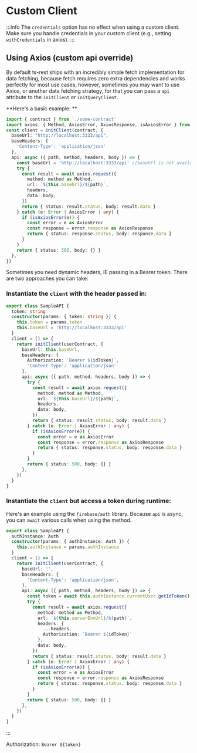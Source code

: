 # Custom Client

:::info
The `credentials` option has no effect when using a custom client. Make sure you handle credentials in your custom client
(e.g., setting `withCredentials` in axios).
:::

## Using Axios (custom api override)

By default ts-rest ships with an incredibly simple fetch 
implementation for data fetching, because fetch requires zero extra
dependencies and works perfectly for most use cases, however, 
sometimes you may want to use Axios, or another data fetching strategy, for that
you can pass a `api` attribute to the `initClient` or `initQueryClient`.

**Here's a basic example: **
```typescript
import { contract } from './some-contract'
import axios, { Method, AxiosError, AxiosResponse, isAxiosError } from 'axios'
const client = initClient(contract, {
  baseUrl: "http://localhost:3333/api",
  baseHeaders: {
    'Content-Type': 'application/json'
  },
  api: async ({ path, method, headers, body }) => {
    const baseUrl = 'http://localhost:3333/api' //baseUrl is not available as a param, yet
    try {
      const result = await axios.request({
        method: method as Method,
        url: `${this.baseUrl}/${path}`,
        headers,
        data: body,
      })
      return { status: result.status, body: result.data }
    } catch (e: Error | AxiosError | any) {
      if (isAxiosError(e)) {
        const error = e as AxiosError
        const response = error.response as AxiosResponse
        return { status: response.status, body: response.data }
      }
    }
    return { status: 500, body: {} }
  },
})
```

Sometimes you need dynamic headers, IE passing in a Bearer token. There are two approaches you can take:

### Instantiate the `client` with the header passed in:

```typescript
export class SampleAPI {
  token: string
  constructor(params: { token: string }) {
    this.token = params.token
    this.baseUrl = 'http://localhost:3333/api'
  }
  client = () => {
    return initClient(userContract, {
      baseUrl: this.baseUrl,
      baseHeaders: {
        Authorization: `Bearer ${idToken}`,
        'Content-Type': 'application/json'
      },
      api: async ({ path, method, headers, body }) => {
        try {
          const result = await axios.request({
            method: method as Method,
            url: `${this.baseUrl}/${path}`,
            headers,
            data: body,
          })
          return { status: result.status, body: result.data }
        } catch (e: Error | AxiosError | any) {
          if (isAxiosError(e)) {
            const error = e as AxiosError
            const response = error.response as AxiosResponse
            return { status: response.status, body: response.data }
          }
        }
        return { status: 500, body: {} }
      },
    })
  }
}
```

### Instantiate the `client` but access a token during runtime:

Here's an example using the `firebase/auth` library. Because `api` is async, you can `await` various calls when using the method. 

```typescript
export class SampleAPI {
  authInstance: Auth
  constructor(params: { authInstance: Auth }) {
    this.authInstance = params.authInstance
  }
  client = () => {
    return initClient(userContract, {
      baseUrl: '',
      baseHeaders: {
        'Content-Type': 'application/json',
      },
      api: async ({ path, method, headers, body }) => {
        const token = await this.authInstance.currentUser.getIdToken()
        try {
          const result = await axios.request({
            method: method as Method,
            url: `${this.serverEnvUrl}/${path}`,
            headers: { 
              ...headers,
              Authorization: `Bearer ${idToken}` 
            },
            data: body,
          })
          return { status: result.status, body: result.data }
        } catch (e: Error | AxiosError | any) {
          if (isAxiosError(e)) {
            const error = e as AxiosError
            const response = error.response as AxiosResponse
            return { status: response.status, body: response.data }
          }
        }
        return { status: 500, body: {} }
      },
    })
  }
}
```

:::


   Authorization: `Bearer ${token}` 